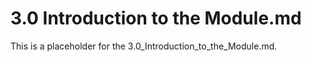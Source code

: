 # 3.0 Introduction to the Module.md

This is a placeholder for the 3.0_Introduction_to_the_Module.md.